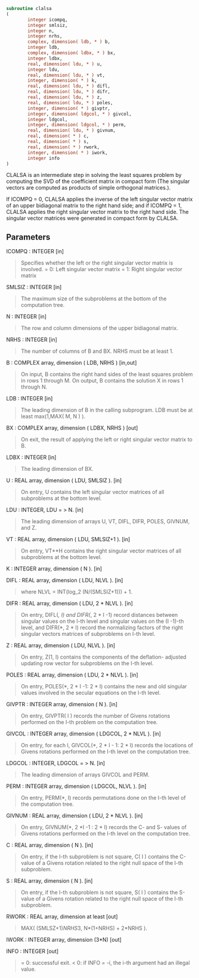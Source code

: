 ```fortran
subroutine clalsa
(
        integer icompq,
        integer smlsiz,
        integer n,
        integer nrhs,
        complex, dimension( ldb, * ) b,
        integer ldb,
        complex, dimension( ldbx, * ) bx,
        integer ldbx,
        real, dimension( ldu, * ) u,
        integer ldu,
        real, dimension( ldu, * ) vt,
        integer, dimension( * ) k,
        real, dimension( ldu, * ) difl,
        real, dimension( ldu, * ) difr,
        real, dimension( ldu, * ) z,
        real, dimension( ldu, * ) poles,
        integer, dimension( * ) givptr,
        integer, dimension( ldgcol, * ) givcol,
        integer ldgcol,
        integer, dimension( ldgcol, * ) perm,
        real, dimension( ldu, * ) givnum,
        real, dimension( * ) c,
        real, dimension( * ) s,
        real, dimension( * ) rwork,
        integer, dimension( * ) iwork,
        integer info
)
```

CLALSA is an intermediate step in solving the least squares problem
by computing the SVD of the coefficient matrix in compact form (The
singular vectors are computed as products of simple orthogonal
matrices.).

If ICOMPQ = 0, CLALSA applies the inverse of the left singular vector
matrix of an upper bidiagonal matrix to the right hand side; and if
ICOMPQ = 1, CLALSA applies the right singular vector matrix to the
right hand side. The singular vector matrices were generated in
compact form by CLALSA.

## Parameters
ICOMPQ : INTEGER [in]
> Specifies whether the left or the right singular vector
> matrix is involved.
> = 0: Left singular vector matrix
> = 1: Right singular vector matrix

SMLSIZ : INTEGER [in]
> The maximum size of the subproblems at the bottom of the
> computation tree.

N : INTEGER [in]
> The row and column dimensions of the upper bidiagonal matrix.

NRHS : INTEGER [in]
> The number of columns of B and BX. NRHS must be at least 1.

B : COMPLEX array, dimension ( LDB, NRHS ) [in,out]
> On input, B contains the right hand sides of the least
> squares problem in rows 1 through M.
> On output, B contains the solution X in rows 1 through N.

LDB : INTEGER [in]
> The leading dimension of B in the calling subprogram.
> LDB must be at least max(1,MAX( M, N ) ).

BX : COMPLEX array, dimension ( LDBX, NRHS ) [out]
> On exit, the result of applying the left or right singular
> vector matrix to B.

LDBX : INTEGER [in]
> The leading dimension of BX.

U : REAL array, dimension ( LDU, SMLSIZ ). [in]
> On entry, U contains the left singular vector matrices of all
> subproblems at the bottom level.

LDU : INTEGER, LDU = > N. [in]
> The leading dimension of arrays U, VT, DIFL, DIFR,
> POLES, GIVNUM, and Z.

VT : REAL array, dimension ( LDU, SMLSIZ+1 ). [in]
> On entry, VT**H contains the right singular vector matrices of
> all subproblems at the bottom level.

K : INTEGER array, dimension ( N ). [in]

DIFL : REAL array, dimension ( LDU, NLVL ). [in]
> where NLVL = INT(log_2 (N/(SMLSIZ+1))) + 1.

DIFR : REAL array, dimension ( LDU, 2 * NLVL ). [in]
> On entry, DIFL(*, I) and DIFR(*, 2 * I -1) record
> distances between singular values on the I-th level and
> singular values on the (I -1)-th level, and DIFR(*, 2 * I)
> record the normalizing factors of the right singular vectors
> matrices of subproblems on I-th level.

Z : REAL array, dimension ( LDU, NLVL ). [in]
> On entry, Z(1, I) contains the components of the deflation-
> adjusted updating row vector for subproblems on the I-th
> level.

POLES : REAL array, dimension ( LDU, 2 * NLVL ). [in]
> On entry, POLES(*, 2 * I -1: 2 * I) contains the new and old
> singular values involved in the secular equations on the I-th
> level.

GIVPTR : INTEGER array, dimension ( N ). [in]
> On entry, GIVPTR( I ) records the number of Givens
> rotations performed on the I-th problem on the computation
> tree.

GIVCOL : INTEGER array, dimension ( LDGCOL, 2 * NLVL ). [in]
> On entry, for each I, GIVCOL(*, 2 * I - 1: 2 * I) records the
> locations of Givens rotations performed on the I-th level on
> the computation tree.

LDGCOL : INTEGER, LDGCOL = > N. [in]
> The leading dimension of arrays GIVCOL and PERM.

PERM : INTEGER array, dimension ( LDGCOL, NLVL ). [in]
> On entry, PERM(*, I) records permutations done on the I-th
> level of the computation tree.

GIVNUM : REAL array, dimension ( LDU, 2 * NLVL ). [in]
> On entry, GIVNUM(*, 2 *I -1 : 2 * I) records the C- and S-
> values of Givens rotations performed on the I-th level on the
> computation tree.

C : REAL array, dimension ( N ). [in]
> On entry, if the I-th subproblem is not square,
> C( I ) contains the C-value of a Givens rotation related to
> the right null space of the I-th subproblem.

S : REAL array, dimension ( N ). [in]
> On entry, if the I-th subproblem is not square,
> S( I ) contains the S-value of a Givens rotation related to
> the right null space of the I-th subproblem.

RWORK : REAL array, dimension at least [out]
> MAX( (SMLSZ+1)*NRHS*3, N*(1+NRHS) + 2*NRHS ).

IWORK : INTEGER array, dimension (3*N) [out]

INFO : INTEGER [out]
> = 0:  successful exit.
> < 0:  if INFO = -i, the i-th argument had an illegal value.
